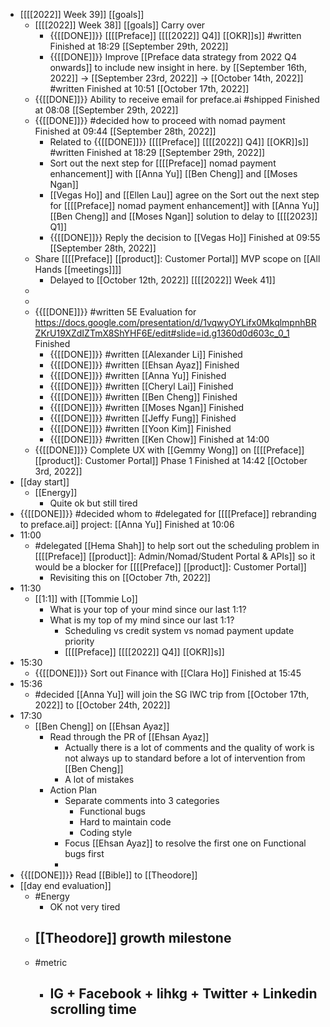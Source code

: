 - [[[[2022]] Week 39]] [[goals]]
    - [[[[2022]] Week 38]] [[goals]] Carry over
        - {{[[DONE]]}}  [[[[Preface]] [[[[2022]] Q4]] [[OKR]]s]] #written Finished at 18:29 [[September 29th, 2022]]
        - {{[[DONE]]}} Improve [[Preface data strategy from 2022 Q4 onwards]] to include new insight in here. by [[September 16th, 2022]] -> [[September 23rd, 2022]] -> [[October 14th, 2022]] #written Finished at 10:51 [[October 17th, 2022]]
    - {{[[DONE]]}} Ability to receive email for preface.ai #shipped Finished at 08:08 [[September 29th, 2022]]
    - {{[[DONE]]}}  #decided how to proceed with nomad payment Finished at 09:44 [[September 28th, 2022]]
        - Related to {{[[DONE]]}}  [[[[Preface]] [[[[2022]] Q4]] [[OKR]]s]] #written Finished at 18:29 [[September 29th, 2022]]
        - Sort out the next step for [[[[Preface]] nomad payment enhancement]] with [[Anna Yu]] [[Ben Cheng]] and [[Moses Ngan]]
        - [[Vegas Ho]] and [[Ellen Lau]] agree on the Sort out the next step for [[[[Preface]] nomad payment enhancement]] with [[Anna Yu]] [[Ben Cheng]] and [[Moses Ngan]] solution to delay to [[[[2023]] Q1]]
        - {{[[DONE]]}}  Reply the decision to [[Vegas Ho]] Finished at 09:55 [[September 28th, 2022]]
    - Share [[[[Preface]] [[product]]: Customer Portal]] MVP scope on [[All Hands [[meetings]]]]
        - Delayed to [[October 12th, 2022]] [[[[2022]] Week 41]]
    - 
    - 
    - {{[[DONE]]}}  #written 5E Evaluation for https://docs.google.com/presentation/d/1vqwyOYLifx0MkqlmpnhBRZKrU19XZdIZTmX8ShYHF6E/edit#slide=id.g1360d0d603c_0_1 Finished
        - {{[[DONE]]}} #written [[Alexander Li]] Finished
        - {{[[DONE]]}}  #written [[Ehsan Ayaz]] Finished
        - {{[[DONE]]}}  #written [[Anna Yu]] Finished
        - {{[[DONE]]}}  #written [[Cheryl Lai]] Finished 
        - {{[[DONE]]}} #written [[Ben Cheng]] Finished
        - {{[[DONE]]}}  #written [[Moses Ngan]] Finished
        - {{[[DONE]]}}  #written [[Jeffy Fung]] Finished
        - {{[[DONE]]}}  #written [[Yoon Kim]] Finished
        - {{[[DONE]]}}  #written [[Ken Chow]] Finished at 14:00 
    - {{[[DONE]]}} Complete UX with [[Gemmy Wong]] on [[[[Preface]] [[product]]: Customer Portal]] Phase 1 Finished at 14:42 [[October 3rd, 2022]]
- [[day start]]
    - [[Energy]]
        - Quite ok but still tired
- {{[[DONE]]}}  #decided whom to #delegated for [[[[Preface]] rebranding to preface.ai]] project: [[Anna Yu]] Finished at 10:06 
- 11:00
    - #delegated [[Hema Shah]] to help sort out the scheduling problem in [[[[Preface]] [[product]]: Admin/Nomad/Student Portal & APIs]] so it would be a blocker for [[[[Preface]] [[product]]: Customer Portal]]
        - Revisiting this on [[October 7th, 2022]]
- 11:30
    - [[1:1]] with [[Tommie Lo]]
        - What is your top of your mind since our last 1:1?
        - What is my top of my mind since our last 1:1?
            - Scheduling vs credit system vs nomad payment update priority
            - [[[[Preface]] [[[[2022]] Q4]] [[OKR]]s]]
- 15:30
    - {{[[DONE]]}} Sort out Finance with [[Clara Ho]] Finished at 15:45
- 15:36
    - #decided [[Anna Yu]] will join the SG IWC trip from [[October 17th, 2022]] to [[October 24th, 2022]]
- 17:30
    - [[Ben Cheng]] on [[Ehsan Ayaz]]
        - Read through the PR of [[Ehsan Ayaz]]
            - Actually there is a lot of comments and the quality of work is not always up to standard before a lot of intervention from [[Ben Cheng]]
            - A lot of mistakes
        - Action Plan
            - Separate comments into 3 categories
                - Functional bugs
                - Hard to maintain code
                - Coding style
            - Focus [[Ehsan Ayaz]] to resolve the first one on Functional bugs first
            - 
- {{[[DONE]]}}  Read [[Bible]] to [[Theodore]]
- [[day end evaluation]]
    - #Energy
        - OK not very tired
    - [[Theodore]] growth milestone
        - 
    - #metric
        - IG + Facebook + lihkg + Twitter + Linkedin scrolling time
            - 

